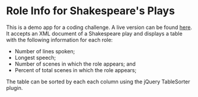 Role Info for Shakespeare's Plays
====
This is a demo app for a coding challenge. A live version can be found [here](#). It accepts an XML document of a Shakespeare play and displays a table with the following information for each role:
* Number of lines spoken;
* Longest speech;
* Number of scenes in which the role appears; and
* Percent of total scenes in which the role appears;

The table can be sorted by each each column using the jQuery TableSorter plugin.
